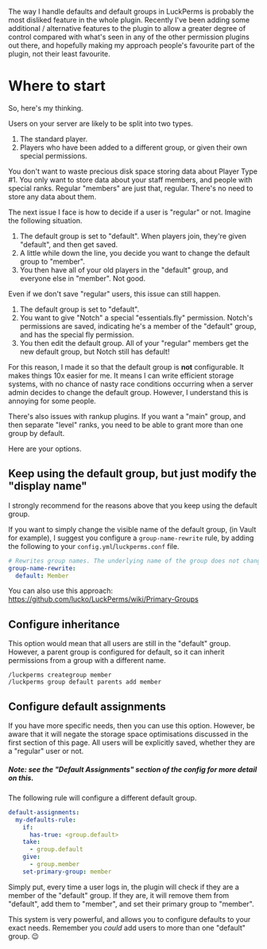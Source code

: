 The way I handle defaults and default groups in LuckPerms is probably the most disliked feature in the whole plugin. Recently I've been adding some additional / alternative features to the plugin to allow a greater degree of control compared with what's seen in any of the other permission plugins out there, and hopefully making my approach people's favourite part of the plugin, not their least favourite.

# Where to start
So, here's my thinking.

Users on your server are likely to be split into two types. 

1. The standard player.
2. Players who have been added to a different group, or given their own special permissions.

You don't want to waste precious disk space storing data about Player Type #1. You only want to store data about your staff members, and people with special ranks. Regular "members" are just that, regular. There's no need to store any data about them.

The next issue I face is how to decide if a user is "regular" or not. Imagine the following situation.

1. The default group is set to "default". When players join, they're given "default", and then get saved.
2. A little while down the line, you decide you want to change the default group to "member".
3. You then have all of your old players in the "default" group, and everyone else in "member". Not good.

Even if we don't save "regular" users, this issue can still happen.

1. The default group is set to "default".
2. You want to give "Notch" a special "essentials.fly" permission. Notch's permissions are saved, indicating he's a member of the "default" group, and has the special fly permission.
3. You then edit the default group. All of your "regular" members get the new default group, but Notch still has default!

For this reason, I made it so that the default group is **not** configurable. It makes things 10x easier for me. It means I can write efficient storage systems, with no chance of nasty race conditions occurring when a server admin decides to change the default group. However, I understand this is annoying for some people.

There's also issues with rankup plugins. If you want a "main" group, and then separate "level" ranks, you need to be able to grant more than one group by default. 

Here are your options.

## Keep using the default group, but just modify the "display name"
I strongly recommend for the reasons above that you keep using the default group.

If you want to simply change the visible name of the default group, (in Vault for example), I suggest you configure a `group-name-rewrite` rule, by adding the following to your `config.yml`/`luckperms.conf` file.

```yml
# Rewrites group names. The underlying name of the group does not change, just the output in commands / placeholders / Vault.
group-name-rewrite:
  default: Member
```

You can also use this approach: https://github.com/lucko/LuckPerms/wiki/Primary-Groups

## Configure inheritance
This option would mean that all users are still in the "default" group. However, a parent group is configured for default, so it can inherit permissions from a group with a different name.

```
/luckperms creategroup member
/luckperms group default parents add member
```

## Configure default assignments
If you have more specific needs, then you can use this option. However, be aware that it will negate the storage space optimisations discussed in the first section of this page. All users will be explicitly saved, whether they are a "regular" user or not.

##### Note: see the "Default Assignments" section of the config for more detail on this.

The following rule will configure a different default group.
```yml
default-assignments:
  my-defaults-rule:
    if:
      has-true: <group.default>
    take:
      - group.default
    give:
      - group.member
    set-primary-group: member
```

Simply put, every time a user logs in, the plugin will check if they are a member of the "default" group. If they are, it will remove them from "default", add them to "member", and set their primary group to "member".

This system is very powerful, and allows you to configure defaults to your exact needs. Remember you _could_ add users to more than one "default" group. 😉 